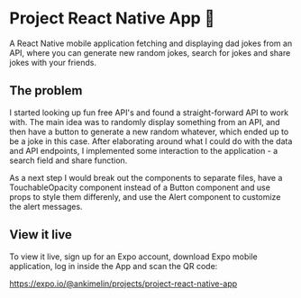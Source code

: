 # Project React Native App 📱

A React Native mobile application fetching and displaying dad jokes from an API, where you can generate new random jokes, search for jokes and share jokes with your friends.

## The problem

I started looking up fun free API's and found a straight-forward API to work with. The main idea was to randomly display something from an API, and then have a button to generate a new random whatever, which ended up to be a joke in this case. After elaborating around what I could do with the data and API endpoints, I implemented some interaction to the application - a search field and share function.

As a next step I would break out the components to separate files, have a TouchableOpacity component instead of a Button component and use props to style them differenly, and use the Alert component to customize the alert messages.

## View it live

To view it live, sign up for an Expo account, download Expo mobile application, log in inside the App and scan the QR code:

https://expo.io/@ankimelin/projects/project-react-native-app
